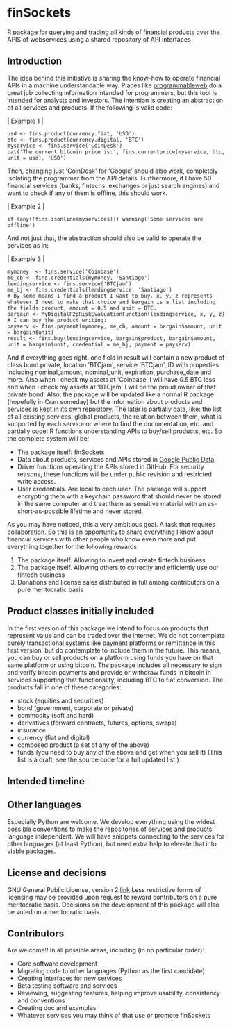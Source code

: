 # finSockets
R package for querying and trading all kinds of financial products over the APIS of webservices using a shared repository of API interfaces

## Introduction
The idea behind this initiative is sharing the know-how to operate financial APIs in a machine understandable way. Places like [programmableweb]( http://www.programmableweb.com/category/financial/apis?category=19968
) do a great job collecting information intended for programmers, but this tool is intended for analysts and investors. The intention is creating an abstraction of all services and products.
If the following is valid code:

| Example 1 |
```
usd <- fins.product(currency.fiat, 'USD')
btc <- fins.product(currency.digital, 'BTC')
myservice <- fins.service('CoinDesk')
cat('The current bitcoin price is:', fins.currentprice(myservice, btc, unit = usd), 'USD')
```

Then, changing just 'CoinDesk' for 'Google' should also work, completely isolating the programmer from the API details.
Furthermore, if I have 50 financial services (banks, fintechs, exchanges or just search engines) and want to check if any of them is offline, this should work.

| Example 2 |
```
if (any(!fins.isonline(myservices))) warning('Some services are offline')
```

And not just that, the abstraction should also be valid to operate the services as in:

| Example 3 |
```
mymoney  <- fins.service('Coinbase')
me_cb <- fins.credentials(mymoney, 'Santiago')
lendingservice <- fins.service('BTCjam')
me_bj <- fins.credentials(lendingservice, 'Santiago')
# By some means I find a product I want to buy. x, y, z represents whatever I need to make that choice and bargain is a list including the fields product, amount = 0.5 and unit = BTC.
bargain <- MyDigitalP2pRiskEvaluationFunction(lendingservice, x, y, z)
# I can buy the product writing:
payserv <- fins.payment(mymoney, me_cb, amount = bargain$amount, unit = bargain$unit)
result <- fins.buy(lendingservice, bargain$product, bargain$amount, unit = bargain$unit, credential = me_bj, payment = payserv)
```

And if everything goes right, one field in result will contain a new product of class bond.private, location 'BTCjam', service 'BTCjam', ID <some code> with properties including nominal_amount, nominal_unit, expiration, purchase_date and more.
Also when I check my assets at 'Coinbase' I will have 0.5 BTC less and when I check my assets at 'BTCjam' I will be the proud owner of that private bond. 
Also, the package will be updated like a normal R package (hopefully in Cran someday) but the information about products and services is kept in its own repository. The later is partially data, like: the list of all existing services, global products, the relation between them, what is supported by each service or where to find the documentation, etc. and partially code: R functions understanding APIs to buy/sell products, etc.
So the complete system will be:
- The package itself: finSockets
- Data about products, services and APIs stored in [Google Public Data](https://developers.google.com/public-data/)
- Driver functions operating the APIs stored in GitHub. For security reasons, these functions will be under public revision and restricted write access.
- User credentials. Are local to each user. The package will support encrypting them with a keychain password that should never be stored in the same computer and treat them as sensitive material with an as-short-as-possible lifetime and never stored.

As you may have noticed, this a very ambitious goal. A task that requires collaboration. So this is an opportunity to share everything I know about financial services with other people who know even more and put everything together for the following rewards:
1. The package itself. Allowing to invest and create fintech business
2. The package itself. Allowing others to correctly and efficiently use our fintech business
3. Donations and license sales distributed in full among contributors on a pure meritocratic basis
## Product classes initially included
In the first version of this package we intend to focus on products that represent value and can be traded over the internet. We do not contemplate purely transactional systems like payment platforms or remittance in this first version, but do contemplate to include them in the future. This means, you can buy or sell products on a platform using funds you have on that same platform or using bitcoin. The package includes all necessary to sign and verify bitcoin payments and provide or withdraw funds in bitcoin in services supporting that functionality, including BTC to fiat conversion.
The products fall in one of these categories:
- stock (equities and securities)
- bond (government, corporate or private)
- commodity (soft and hard)
- derivatives (forward contracts, futures, options, swaps)
- insurance
- currency (fiat and digital)
- composed product (a set of any of the above)
- funds (you need to buy any of the above and get when you sell it)
(This list is a draft; see the source code for a full updated list.)

## Intended timeline

## Other languages
Especially Python are welcome. We develop everything using the widest possible conventions to make the repositories of services and products language independent. We will have snippets connecting to the services for other languages (at least Python), but need extra help to elevate that into viable packages.

## License and decisions
GNU General Public License, version 2 [link](https://www.gnu.org/licenses/old-licenses/gpl-2.0.en.html)
Less restrictive forms of licensing may be provided upon request to reward contributors on a pure meritocratic basis.
Decisions on the development of this package will also be voted on a meritocratic basis.

## Contributors
Are welcome!!
In all possible areas, including (in no particular order):
- Core software development
- Migrating code to other languages (Python as the first candidate)
- Creating interfaces for new services
- Beta testing software and services
- Reviewing, suggesting features, helping improve usability, consistency and conventions
- Creating doc and examples
- Whatever services you may think of that use or promote finSockets
